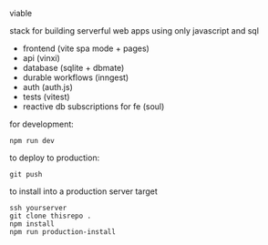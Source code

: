 viable

stack for building serverful web apps using only javascript and sql

- frontend (vite spa mode + pages)
- api (vinxi)
- database (sqlite + dbmate)
- durable workflows (inngest)
- auth (auth.js)
- tests (vitest)
- reactive db subscriptions for fe (soul)

for development:
```
npm run dev
```

to deploy to production:
```
git push
```

to install into a production server target
```
ssh yourserver
git clone thisrepo .
npm install
npm run production-install
```